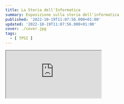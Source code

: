 ```yaml
---
title: La Storia dell'Informatica
summary: Esposizione sulla storia dell'informatica
published: '2022-10-19T11:07:56.000+01:00'
updated: '2022-10-19T11:07:56.000+01:00'
cover: ./cover.jpg
tags:
  - [ TPSI ]
---
```


<script lang="ts">
  import Iframe from '$custom/iframe.svelte';
</script>

<Iframe src="https://docs.google.com/presentation/d/e/2PACX-1vQehNNM-H0KZqb-Mda_9iiH-w_S20ELqA67k9Kpv-IazmcEc_Cgw6qDx1iXogDVk504Szx7YKFolHnC/embed?start=false&loop=false&delayms=5000" title="storia dell'informatica"/>
